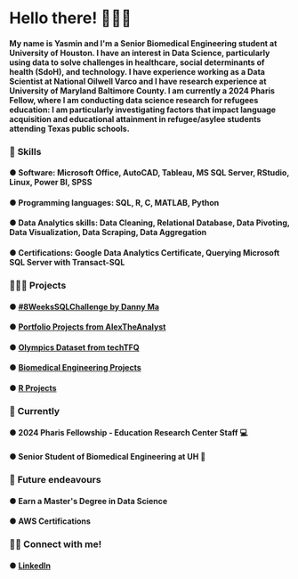 # Hello there! 🙋🏽‍♀️

#### My name is Yasmin and I'm a Senior Biomedical Engineering student at University of Houston. I have an interest in Data Science, particularly using data to solve challenges in healthcare, social determinants of health (SdoH), and technology. I have experience working as a Data Scientist at National Oilwell Varco and I have research experience at University of Maryland Baltimore County. I am currently a 2024 Pharis Fellow, where I am conducting data science research for refugees education: I am particularly investigating factors that impact language acquisition and educational attainment in refugee/asylee students attending Texas public schools.



### 📌 **Skills**

#### ● Software: Microsoft Office, AutoCAD, Tableau, MS SQL Server, RStudio, Linux, Power BI, SPSS

#### ● Programming languages: SQL, R, C, MATLAB, Python

#### ● Data Analytics skills: Data Cleaning, Relational Database, Data Pivoting, Data Visualization, Data Scraping, Data Aggregation

#### ● Certifications: Google Data Analytics Certificate, Querying Microsoft SQL Server with Transact-SQL



### 👩🏽‍💻 **Projects**

#### ● [#8WeeksSQLChallenge by Danny Ma](https://github.com/yasminsoltani/8-Weeks-SQL-Challenge) 

#### ● [Portfolio Projects from AlexTheAnalyst](https://github.com/YasminS199/SQL-first-project-from-Alex-the-Analyst-)

#### ● [Olympics Dataset from techTFQ](https://github.com/yasminsoltani/Olympics-Dataset-/blob/main/Olympics%20Dataset%20from%20techTFQ/Olympics%20Dataset.md)

#### ● [Biomedical Engineering Projects](https://github.com/yasminsoltani/numerical_analysis.md)

#### ● [R Projects](https://github.com/yasminsoltani/Rprogramming.md/blob/main/LawOfLargeNumbers/LawofLargeNumbers.md)


### 🌱 **Currently**

#### ● 2024 Pharis Fellowship - Education Research Center Staff 💻

#### ● Senior Student of Biomedical Engineering at UH 🧬



### 🏹 **Future endeavours**

#### ● Earn a Master's Degree in Data Science
#### ● AWS Certifications


### 🤝🏽 **Connect with me!**

#### ● [LinkedIn](https://www.linkedin.com/in/yasmin-soltani-474336206/)
